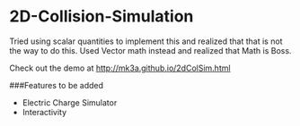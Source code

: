 # 2D-Collision-Simulation
Tried using scalar quantities to implement this and realized that that is not the way to do this.
Used Vector math instead and realized that Math is Boss.

Check out the demo at http://mk3a.github.io/2dColSim.html

###Features to be added
* Electric Charge Simulator
* Interactivity
